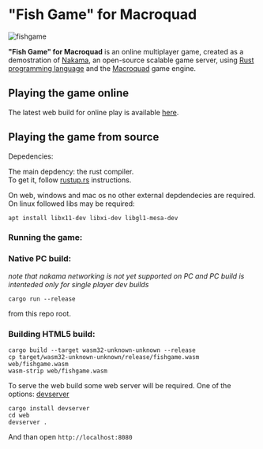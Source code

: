 "Fish Game" for Macroquad
=====================

![fishgame](https://user-images.githubusercontent.com/910977/106779317-7dbb4e00-660c-11eb-84e6-83c9f5e73758.gif)


**"Fish Game" for Macroquad** is an online multiplayer game, created as a
demostration of [Nakama](https://heroiclabs.com/), an open-source scalable game
server, using [Rust programming language](https://www.rust-lang.org/) and
the [Macroquad](https://github.com/not-fl3/macroquad/) game engine.

Playing the game online
----------------------------

The latest web build for online play is available [here](http://173.0.157.169:8080/fishgame-nakama/index.html).

Playing the game from source
----------------------------

Depedencies:

The main depdency: the rust compiler.   
To get it, follow [rustup.rs](https://rustup.rs/) instructions.

On web, windows and mac os no other external depdendecies are required.
On linux followed libs may be required: 
```
apt install libx11-dev libxi-dev libgl1-mesa-dev
```

### Running the game:

### Native PC build: 

*note that nakama networking is not yet supported on PC and PC build is intenteded only for single player dev builds*

```
cargo run --release
```
from this repo root.

### Building HTML5 build:

```
cargo build --target wasm32-unknown-unknown --release
cp target/wasm32-unknown-unknown/release/fishgame.wasm web/fishgame.wasm
wasm-strip web/fishgame.wasm
```

To serve the web build some web server will be required. One of the options: [devserver](https://github.com/kettle11/devserver) 

```
cargo install devserver
cd web
devserver .
```

And than open `http://localhost:8080`

